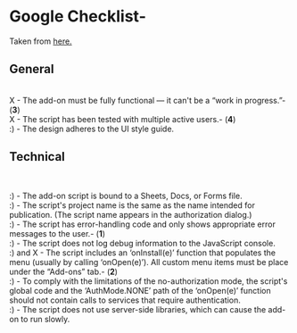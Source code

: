 Google Checklist- 
=================
Taken from <a href="https://developers.google.com/apps-script/add-ons/publish">here.</a>
<br>
<h2>General</h2>
<br>
X - The add-on must be fully functional — it can't be a “work in progress.”- (<b>3</b>) <br>
X - The script has been tested with multiple active users.- (<b>4</b>) <br>
:) - The design adheres to the UI style guide.<br>

<h2>Technical</h2><br>

:) - The add-on script is bound to a Sheets, Docs, or Forms file.<br>
:) - The script's project name is the same as the name intended for publication. (The script name appears in the authorization dialog.)<br>
:) - The script has error-handling code and only shows appropriate error messages to the user.- (<b>1</b>) <br> 
:) - The script does not log debug information to the JavaScript console.<br>
:) and X - The script includes an ‘onInstall(e)’ function that populates the menu (usually by calling ‘onOpen(e)’). All custom menu items must be place under the “Add-ons” tab.- (<b>2</b>) <br>
:) - To comply with the limitations of the no-authorization mode, the script's global code and the ‘AuthMode.NONE’ path of the ‘onOpen(e)’ function should not contain calls to services that require authentication.
<br>
:) - The script does not use server-side libraries, which can cause the add-on to run slowly.
